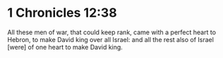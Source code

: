 # 1 Chronicles 12:38

All these men of war, that could keep rank, came with a perfect heart to Hebron, to make David king over all Israel: and all the rest also of Israel [were] of one heart to make David king.